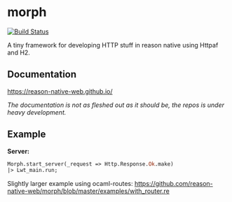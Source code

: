 # morph

[![Build Status](https://dev.azure.com/reason-native-web/morph/_apis/build/status/reason-native-web.morph?branchName=master)](https://dev.azure.com/reason-native-web/morph/_build/latest?definitionId=1&branchName=master)

A tiny framework for developing HTTP stuff in reason native using Httpaf and H2.

## Documentation

https://reason-native-web.github.io/

_The documentation is not as fleshed out as it should be, the repos is under heavy development._

## Example

**Server:**

```ocaml
Morph.start_server(_request => Http.Response.Ok.make)
|> Lwt_main.run;
```

Slightly larger example using ocaml-routes: https://github.com/reason-native-web/morph/blob/master/examples/with_router.re
